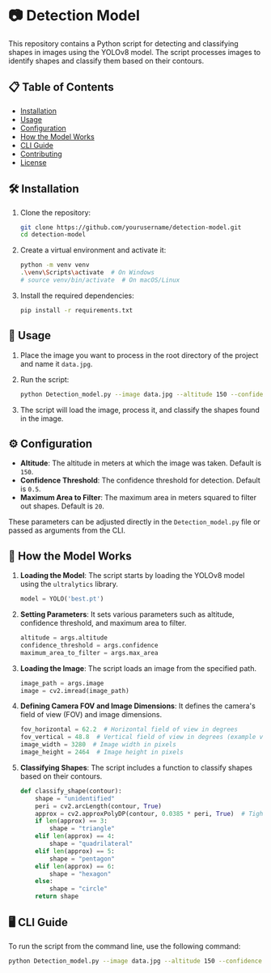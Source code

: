 # 📷 Detection Model

This repository contains a Python script for detecting and classifying shapes in images using the YOLOv8 model. The script processes images to identify shapes and classify them based on their contours.

## 📋 Table of Contents

- [Installation](#installation)
- [Usage](#usage)
- [Configuration](#configuration)
- [How the Model Works](#how-the-model-works)
- [CLI Guide](#cli-guide)
- [Contributing](#contributing)
- [License](#license)

## 🛠️ Installation

1. Clone the repository:
    ```sh
    git clone https://github.com/yourusername/detection-model.git
    cd detection-model
    ```

2. Create a virtual environment and activate it:
    ```sh
    python -m venv venv
    .\venv\Scripts\activate  # On Windows
    # source venv/bin/activate  # On macOS/Linux
    ```

3. Install the required dependencies:
    ```sh
    pip install -r requirements.txt
    ```

## 🚀 Usage

1. Place the image you want to process in the root directory of the project and name it `data.jpg`.

2. Run the script:
    ```sh
    python Detection_model.py --image data.jpg --altitude 150 --confidence 0.5 --max_area 20
    ```

3. The script will load the image, process it, and classify the shapes found in the image.

## ⚙️ Configuration

- **Altitude**: The altitude in meters at which the image was taken. Default is `150`.
- **Confidence Threshold**: The confidence threshold for detection. Default is `0.5`.
- **Maximum Area to Filter**: The maximum area in meters squared to filter out shapes. Default is `20`.

These parameters can be adjusted directly in the `Detection_model.py` file or passed as arguments from the CLI.

## 🧠 How the Model Works

1. **Loading the Model**: The script starts by loading the YOLOv8 model using the `ultralytics` library.
    ```python
    model = YOLO('best.pt')
    ```

2. **Setting Parameters**: It sets various parameters such as altitude, confidence threshold, and maximum area to filter.
    ```python
    altitude = args.altitude
    confidence_threshold = args.confidence
    maximum_area_to_filter = args.max_area
    ```

3. **Loading the Image**: The script loads an image from the specified path.
    ```python
    image_path = args.image
    image = cv2.imread(image_path)
    ```

4. **Defining Camera FOV and Image Dimensions**: It defines the camera's field of view (FOV) and image dimensions.
    ```python
    fov_horizontal = 62.2  # Horizontal field of view in degrees
    fov_vertical = 48.8  # Vertical field of view in degrees (example value)
    image_width = 3280  # Image width in pixels
    image_height = 2464  # Image height in pixels
    ```

5. **Classifying Shapes**: The script includes a function to classify shapes based on their contours.
    ```python
    def classify_shape(contour):
        shape = "unidentified"
        peri = cv2.arcLength(contour, True)
        approx = cv2.approxPolyDP(contour, 0.0385 * peri, True)  # Tighten the approximation for quadrilaterals
        if len(approx) == 3:
            shape = "triangle"
        elif len(approx) == 4:
            shape = "quadrilateral"
        elif len(approx) == 5:
            shape = "pentagon"
        elif len(approx) == 6:
            shape = "hexagon"
        else:
            shape = "circle"
        return shape
    ```

## 🖥️ CLI Guide

To run the script from the command line, use the following command:

```sh
python Detection_model.py --image data.jpg --altitude 150 --confidence 0.5 --max_area 20